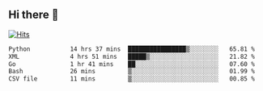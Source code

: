 ## Hi there 👋

<!--
**alihaqberdi/alihaqberdi** is a ✨ _special_ ✨ repository because its `README.md` (this file) appears on your GitHub profile.

Here are some ideas to get you started:

- 🔭 I’m currently working on ...
- 🌱 I’m currently learning ...
- 👯 I’m looking to collaborate on ...
- 🤔 I’m looking for help with ...
- 💬 Ask me about ...
- 📫 How to reach me: ...
- 😄 Pronouns: ...
- ⚡ Fun fact: ...
-->

[![Hits](https://hits.sh/github.com/alihaqberdi.svg)](https://hits.sh/github.com/alihaqberdi/)

<!--START_SECTION:waka-->

```txt
Python           14 hrs 37 mins  ████████████████▒░░░░░░░░   65.81 %
XML              4 hrs 51 mins   █████▒░░░░░░░░░░░░░░░░░░░   21.82 %
Go               1 hr 41 mins    ██░░░░░░░░░░░░░░░░░░░░░░░   07.60 %
Bash             26 mins         ▒░░░░░░░░░░░░░░░░░░░░░░░░   01.99 %
CSV file         11 mins         ▒░░░░░░░░░░░░░░░░░░░░░░░░   00.85 %
```

<!--END_SECTION:waka-->
